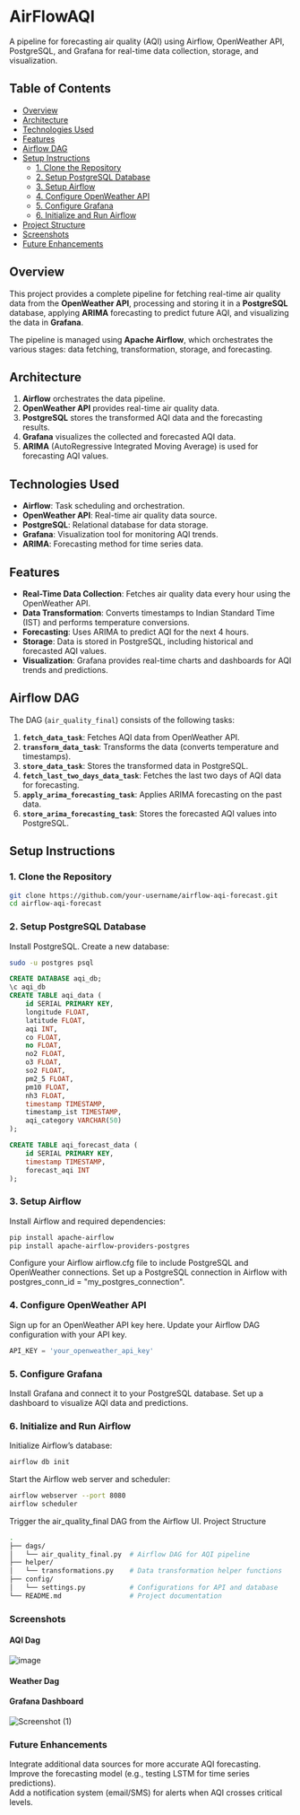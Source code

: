# AirFlowAQI
A pipeline for forecasting air quality (AQI) using Airflow, OpenWeather API, PostgreSQL, and Grafana for real-time data collection, storage, and visualization.

## Table of Contents

- [Overview](#overview)
- [Architecture](#architecture)
- [Technologies Used](#technologies-used)
- [Features](#features)
- [Airflow DAG](#airflow-dag)
- [Setup Instructions](#setup-instructions)
  - [1. Clone the Repository](#1-clone-the-repository)
  - [2. Setup PostgreSQL Database](#2-setup-postgresql-database)
  - [3. Setup Airflow](#3-setup-airflow)
  - [4. Configure OpenWeather API](#4-configure-openweather-api)
  - [5. Configure Grafana](#5-configure-grafana)
  - [6. Initialize and Run Airflow](#6-initialize-and-run-airflow)
- [Project Structure](#project-structure)
- [Screenshots](#screenshots)
- [Future Enhancements](#future-enhancements)

## Overview

This project provides a complete pipeline for fetching real-time air quality data from the **OpenWeather API**, processing and storing it in a **PostgreSQL** database, applying **ARIMA** forecasting to predict future AQI, and visualizing the data in **Grafana**.

The pipeline is managed using **Apache Airflow**, which orchestrates the various stages: data fetching, transformation, storage, and forecasting.

## Architecture

1. **Airflow** orchestrates the data pipeline.
2. **OpenWeather API** provides real-time air quality data.
3. **PostgreSQL** stores the transformed AQI data and the forecasting results.
4. **Grafana** visualizes the collected and forecasted AQI data.
5. **ARIMA** (AutoRegressive Integrated Moving Average) is used for forecasting AQI values.

## Technologies Used

- **Airflow**: Task scheduling and orchestration.
- **OpenWeather API**: Real-time air quality data source.
- **PostgreSQL**: Relational database for data storage.
- **Grafana**: Visualization tool for monitoring AQI trends.
- **ARIMA**: Forecasting method for time series data.

## Features

- **Real-Time Data Collection**: Fetches air quality data every hour using the OpenWeather API.
- **Data Transformation**: Converts timestamps to Indian Standard Time (IST) and performs temperature conversions.
- **Forecasting**: Uses ARIMA to predict AQI for the next 4 hours.
- **Storage**: Data is stored in PostgreSQL, including historical and forecasted AQI values.
- **Visualization**: Grafana provides real-time charts and dashboards for AQI trends and predictions.

## Airflow DAG

The DAG (`air_quality_final`) consists of the following tasks:

1. **`fetch_data_task`**: Fetches AQI data from OpenWeather API.
2. **`transform_data_task`**: Transforms the data (converts temperature and timestamps).
3. **`store_data_task`**: Stores the transformed data in PostgreSQL.
4. **`fetch_last_two_days_data_task`**: Fetches the last two days of AQI data for forecasting.
5. **`apply_arima_forecasting_task`**: Applies ARIMA forecasting on the past data.
6. **`store_arima_forecasting_task`**: Stores the forecasted AQI values into PostgreSQL.

## Setup Instructions

### 1. Clone the Repository

```bash
git clone https://github.com/your-username/airflow-aqi-forecast.git
cd airflow-aqi-forecast
```

### 2. Setup PostgreSQL Database
Install PostgreSQL.
Create a new database:
```bash
sudo -u postgres psql
```
```sql
CREATE DATABASE aqi_db;
\c aqi_db
CREATE TABLE aqi_data (
    id SERIAL PRIMARY KEY,
    longitude FLOAT,
    latitude FLOAT,
    aqi INT,
    co FLOAT,
    no FLOAT,
    no2 FLOAT,
    o3 FLOAT,
    so2 FLOAT,
    pm2_5 FLOAT,
    pm10 FLOAT,
    nh3 FLOAT,
    timestamp TIMESTAMP,
    timestamp_ist TIMESTAMP,
    aqi_category VARCHAR(50)
);

CREATE TABLE aqi_forecast_data (
    id SERIAL PRIMARY KEY,
    timestamp TIMESTAMP,
    forecast_aqi INT
);
```

### 3. Setup Airflow
Install Airflow and required dependencies:
```bash
pip install apache-airflow
pip install apache-airflow-providers-postgres
```
Configure your Airflow airflow.cfg file to include PostgreSQL and OpenWeather connections.
Set up a PostgreSQL connection in Airflow with postgres_conn_id = "my_postgres_connection".
### 4. Configure OpenWeather API
Sign up for an OpenWeather API key here.
Update your Airflow DAG configuration with your API key.
```python
API_KEY = 'your_openweather_api_key'
```
### 5. Configure Grafana
Install Grafana and connect it to your PostgreSQL database.
Set up a dashboard to visualize AQI data and predictions.
### 6. Initialize and Run Airflow
Initialize Airflow’s database:
```bash
airflow db init
```
Start the Airflow web server and scheduler:
```bash
airflow webserver --port 8080
airflow scheduler
```
Trigger the air_quality_final DAG from the Airflow UI.
Project Structure
```bash
.
├── dags/
│   └── air_quality_final.py  # Airflow DAG for AQI pipeline
├── helper/
│   └── transformations.py    # Data transformation helper functions
├── config/
│   └── settings.py           # Configurations for API and database
└── README.md                 # Project documentation
```
### Screenshots
#### AQI Dag
![image](https://github.com/user-attachments/assets/61d1ff1b-47e4-417a-8583-76cf53736c0e)

#### Weather Dag

#### Grafana Dashboard
![Screenshot (1)](https://github.com/user-attachments/assets/51e0aa60-b243-404c-b0a8-b12d332b219c)



### Future Enhancements
Integrate additional data sources for more accurate AQI forecasting.<br>
Improve the forecasting model (e.g., testing LSTM for time series predictions).<br>
Add a notification system (email/SMS) for alerts when AQI crosses critical levels.<br>


